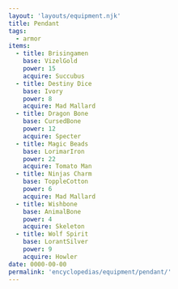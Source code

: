 ```yaml
---
layout: 'layouts/equipment.njk'
title: Pendant
tags:
  - armor
items:
  - title: Brisingamen
    base: VizelGold
    power: 15
    acquire: Succubus
  - title: Destiny Dice
    base: Ivory
    power: 8
    acquire: Mad Mallard
  - title: Dragon Bone
    base: CursedBone
    power: 12
    acquire: Specter
  - title: Magic Beads
    base: LorimarIron
    power: 22
    acquire: Tomato Man
  - title: Ninjas Charm
    base: ToppleCotton
    power: 6
    acquire: Mad Mallard
  - title: Wishbone
    base: AnimalBone
    power: 4
    acquire: Skeleton
  - title: Wolf Spirit
    base: LorantSilver
    power: 9
    acquire: Howler
date: 0000-00-00
permalink: 'encyclopedias/equipment/pendant/'
---
```

